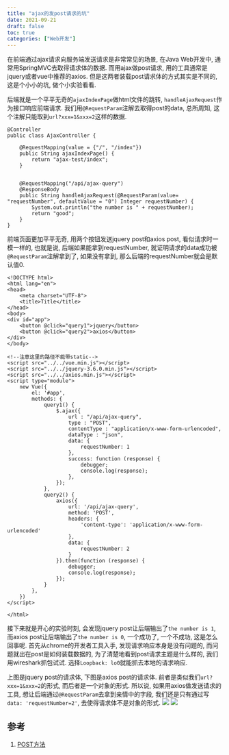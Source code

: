 ```yaml
---
title: "ajax的发post请求的坑"
date: 2021-09-21
draft: false
toc: true
categories: ["Web开发"]
---
```


在前端通过ajax请求向服务端发送请求是非常常见的场景, 在Java Web开发中, 通常用SpringMVC去取得请求体的数据. 而用ajax做post请求, 用的工具通常是jquery或者vue中推荐的axios. 但是这两者装载post请求体的方式其实是不同的, 这是个小小的坑, 做个小实验看看.

后端就是一个平平无奇的`ajaxIndexPage`做html文件的跳转, `handleAjaxRequest`作为接口响应前端请求. 我们用`@RequestParam`注解去取得post的data, 总所周知, 这个注解只能取到`url?xxx=1&xxx=2`这样的数据.
```
@Controller
public class AjaxController {

    @RequestMapping(value = {"/", "/index"})
    public String ajaxIndexPage() {
        return "ajax-test/index";
    }


    @RequestMapping("/api/ajax-query")
    @ResponseBody
    public String handleAjaxRequest(@RequestParam(value= "requestNumber", defaultValue = "0") Integer requestNumber) {
        System.out.println("the number is " + requestNumber);
        return "good";
    }
}
```

前端页面更加平平无奇, 用两个按钮发送jquery post和axios post, 看似请求时一模一样的, 也就是说, 后端如果能拿到requestNumber, 就证明请求的data成功被`@RequestParam`注解拿到了, 如果没有拿到, 那么后端的requestNumber就会是默认值0.
```
<!DOCTYPE html>
<html lang="en">
<head>
    <meta charset="UTF-8">
    <title>Title</title>
</head>
<body>
<div id="app">
    <button @click="query1">jquery</button>
    <button @click="query2">axios</button>
</div>
</body>

<!--注意这里的路径不能带static-->
<script src="../../vue.min.js"></script>
<script src="../../jquery-3.6.0.min.js"></script>
<script src="../../axios.min.js"></script>
<script type="module">
    new Vue({
        el: '#app',
        methods: {
            query1() {
                $.ajax({
                    url : "/api/ajax-query",
                    type : "POST",
                    contentType : "application/x-www-form-urlencoded",
                    dataType : "json",
                    data: {
                        requestNumber: 1
                    },
                    success: function (response) {
                        debugger;
                        console.log(response);
                    },
                });
            },
            query2() {
                axios({
                    url: '/api/ajax-query',
                    method: 'POST',
                    headers: {
                        'content-type': 'application/x-www-form-urlencoded'
                    },
                    data: {
                        requestNumber: 2
                    }
                }).then(function (response) {
                    debugger;
                    console.log(response);
                });
            }
        },
    })
</script>

</html>
```

接下来就是开心的实验时刻, 会发现jquery post让后端输出了`the number is 1`, 而axios post让后端输出了`the number is 0`, 一个成功了, 一个不成功, 这是怎么回事呢. 首先从chrome的开发者工具入手, 发现请求响应本身是没有问题的, 而问题就出在post是如何装载数据的, 为了清楚地看到post请求主题是什么样的, 我们用wireshark抓包试试. 选择`Loopback: lo0`就能抓去本地的请求响应. 

上图是jquery post的请求体, 下图是axios post的请求体. 前者是类似我们`url?xxx=1&xxx=2`的形式, 而后者是一个对象的形式. 所以说, 如果用axios做发送请求的工具, 想让后端通过`@RequestParam`去拿到亲情中的字段, 我们还是只有通过写`data: 'requestNumber=2'`, 去使得请求体不是对象的形式.
![](/64_1.png)
![](/64_2.png)

## 参考
1. [POST方法](https://developer.mozilla.org/zh-CN/docs/Web/HTTP/Methods/POST)